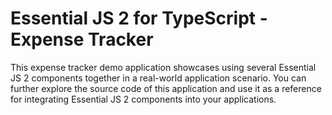# Essential JS 2 for TypeScript - Expense Tracker

This expense tracker demo application showcases using several Essential JS 2 components together in
a real-world application scenario. You can further explore the source code of this application and
use it as a reference for integrating Essential JS 2 components into your applications.